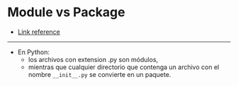 # Module vs Package

* [Link reference](https://blog.noenieto.com/2014/04/25/modulos-y-paquetes-en-python.html)

___

* En Python:
    * los archivos con extension .py son módulos,
    * mientras que cualquier directorio que contenga un archivo con el nombre `__init__.py` se convierte en un paquete.
